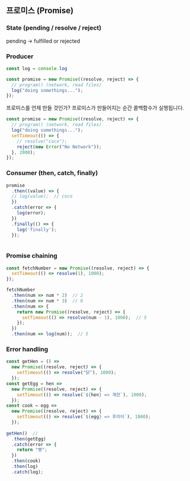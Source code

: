 ## 프로미스 (Promise)

### State (pending / resolve / reject)
pending -> fulfilled or rejected

### Producer

```javascript
const log = console.log

const promise = new Promise((resolve, reject) => {
  // program() (network, read files)
  log("doing somethings...");
});
```

프로미스를 언제 만들 것인가?
프로미스가 만들어지는 순간 콜백함수가 실행됩니다.

```javascript
const promise = new Promise((resolve, reject) => {
  // program() (network, read files)
  log("doing somethings...");
  setTimeout(() => {
    // resolve("coco");
    reject(new Error("No Network"));
  }, 2000);
});
```

### Consumer (then, catch, finally)

```javascript
promise
  .then((value) => {
  // log(value);  // coco
  })
  .catch(error => {
    log(error);
  })
  .finally(() => {
    log('finally');
  });
  
```

### Promise chaining

```javascript
const fetchNumber = new Promise((resolve, reject) => {
  setTimeout(() => resolve(1), 1000);
});

fetchNumber
  .then(num => num * 2)  // 2
  .then(num => num * 3)  // 6
  .then(num => {
    return new Promise((resolve, reject) => {
      setTimeout(() => resolve(num - 1), 1000);  // 5
    });
  })
  .then(num => log(num));  // 5

```

### Error handling

```javascript
const getHen = () =>
  new Promise((resolve, reject) => {
    setTimeout(() => resolve("닭"), 1000);
  });
const getEgg = hen =>
  new Promise((resolve, reject) => {
    setTimeout(() => resolve(`${hen} => 계란`), 1000);
  });
const cook = egg =>
  new Promise((resolve, reject) => {
    setTimeout(() => resolve(`${egg} => 후라이`), 1000);
  });
  
getHen()  //
  .then(getEgg)
  .catch(error => {
    return "빵";
  })
  .then(cook)
  .then(log)
  .catch(log);
```
